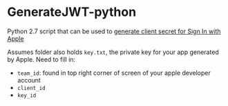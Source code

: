 # GenerateJWT-python
Python 2.7 script that can be used to [generate client secret for Sign In with Apple](https://developer.okta.com/blog/2019/06/04/what-the-heck-is-sign-in-with-apple#generate-the-client-secret)

Assumes folder also holds `key.txt`, the private key for your app generated by Apple.
Need to fill in: 
- `team_id`: found in top right corner of screen of your apple developer account
- `client_id`
- `key_id`
